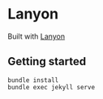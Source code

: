 # Lanyon

Built with [Lanyon](https://github.com/poole/lanyon)

## Getting started
```shell
bundle install
bundle exec jekyll serve
```
